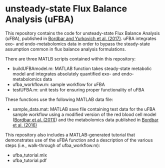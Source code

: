 # unsteady-state Flux Balance Analysis (uFBA)

This repository contains the code for unsteady-state Flux Balance Analysis (uFBA), published in [Bordbar and Yurkovich et al. (2017)](http://www.nature.com/articles/srep46249). uFBA integrates exo- and endo-metabolomics data in order to bypass the steady-state assumption common in flux balance analysis formulations. 

There are three MATLB scripts contained within this repository:
- buildUFBAmodel.m: MATLAB function takes steady-state metabolic model and integrates absolutely quantified exo- and endo-metabolomics data
- ufba_workflow.m: sample workflow for uFBA
- testUFBA.m: unit tests for ensuring proper functionality of uFBA

These functions use the following MATLAB data file:
- sample_data.mat: MATLAB save file containing test data for the uFBA sample workflow using a modified version of the red blood cell model ([Bordbar et al. (2011)](https://bmcsystbiol.biomedcentral.com/articles/10.1186/1752-0509-5-110)) and the metabolomics data published in [Bordbar et al. (2016)](http://onlinelibrary.wiley.com/doi/10.1111/trf.13460/abstract)

This repository also includes a MATLAB-generated tutorial that demonstrates use of the uFBA function and a description of the various steps (i.e., walk-through of ufba_workflow.m):
- ufba_tutorial.mlx
- ufba_tutorial.pdf
